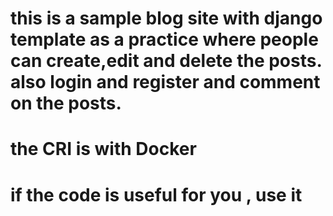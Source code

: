 # this is a sample blog site with django template as a practice where people can create,edit and delete the posts. also login and register and comment on the posts.
# the CRI is with Docker
# if the code is useful for you , use it 






